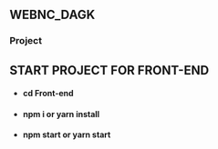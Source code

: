 ## WEBNC_DAGK

### Project


## START PROJECT FOR FRONT-END
* #### cd Front-end
* #### npm i or yarn install
* #### npm start or yarn start
